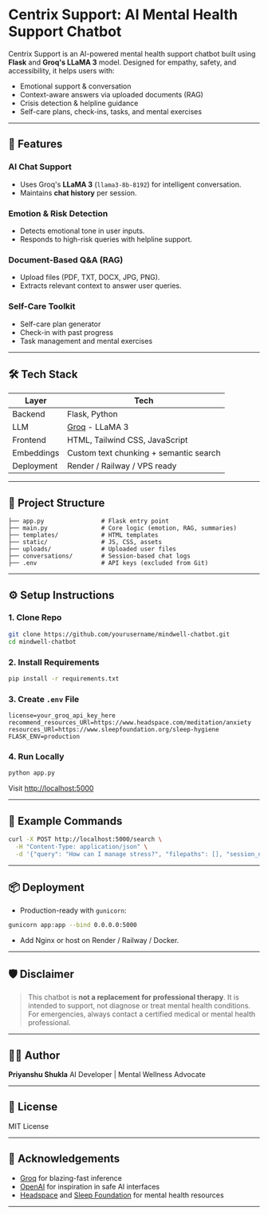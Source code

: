 #  Centrix Support: AI Mental Health Support Chatbot

 Centrix Support is an AI-powered mental health support chatbot built using **Flask** and **Groq's LLaMA 3** model. Designed for empathy, safety, and accessibility, it helps users with:

*  Emotional support & conversation
*  Context-aware answers via uploaded documents (RAG)
*  Crisis detection & helpline guidance
*  Self-care plans, check-ins, tasks, and mental exercises

---

## 🚀 Features

###  AI Chat Support

* Uses Groq's **LLaMA 3** (`llama3-8b-8192`) for intelligent conversation.
* Maintains **chat history** per session.

###  Emotion & Risk Detection

* Detects emotional tone in user inputs.
* Responds to high-risk queries with helpline support.

###  Document-Based Q\&A (RAG)

* Upload files (PDF, TXT, DOCX, JPG, PNG).
* Extracts relevant context to answer user queries.

###  Self-Care Toolkit

* Self-care plan generator
* Check-in with past progress
* Task management and mental exercises

---

## 🛠️ Tech Stack

| Layer      | Tech                                   |
| ---------- | -------------------------------------- |
| Backend    | Flask, Python                          |
| LLM        | [Groq](https://groq.com/) - LLaMA 3    |
| Frontend   | HTML, Tailwind CSS, JavaScript         |
| Embeddings | Custom text chunking + semantic search |
| Deployment | Render / Railway / VPS ready           |

---

## 📂 Project Structure

```
├── app.py                # Flask entry point
├── main.py               # Core logic (emotion, RAG, summaries)
├── templates/            # HTML templates
├── static/               # JS, CSS, assets
├── uploads/              # Uploaded user files
├── conversations/        # Session-based chat logs
├── .env                  # API keys (excluded from Git)
```

---

## ⚙️ Setup Instructions

### 1. Clone Repo

```bash
git clone https://github.com/yourusername/mindwell-chatbot.git
cd mindwell-chatbot
```

### 2. Install Requirements

```bash
pip install -r requirements.txt
```

### 3. Create `.env` File

```env
license=your_groq_api_key_here
recommend_resources_URl=https://www.headspace.com/meditation/anxiety
resources_URl=https://www.sleepfoundation.org/sleep-hygiene
FLASK_ENV=production
```

### 4. Run Locally

```bash
python app.py
```

Visit [http://localhost:5000](http://localhost:5000)

---

## 🧪 Example Commands

```bash
curl -X POST http://localhost:5000/search \
  -H "Content-Type: application/json" \
  -d '{"query": "How can I manage stress?", "filepaths": [], "session_name": "demo-session"}'
```

---

## 📦 Deployment

* Production-ready with `gunicorn`:

```bash
gunicorn app:app --bind 0.0.0.0:5000
```

* Add Nginx or host on Render / Railway / Docker.

---

## 🛡️ Disclaimer

> This chatbot is **not a replacement for professional therapy**. It is intended to support, not diagnose or treat mental health conditions. For emergencies, always contact a certified medical or mental health professional.

---

## 👨‍💻 Author

**Priyanshu Shukla**
AI Developer | Mental Wellness Advocate

---

## 📄 License

MIT License

---

## 🙏 Acknowledgements

* [Groq](https://groq.com/) for blazing-fast inference
* [OpenAI](https://openai.com/) for inspiration in safe AI interfaces
* [Headspace](https://headspace.com/) and [Sleep Foundation](https://sleepfoundation.org/) for mental health resources

---
